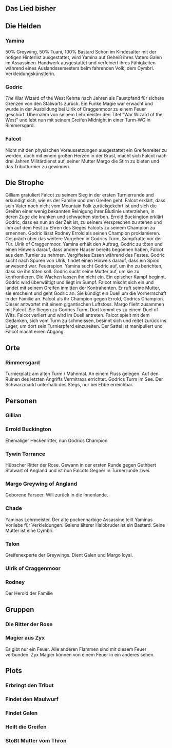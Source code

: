 ## Das Lied bisher

## Die Helden
### Yamina
50% Greywing, 50% Tuani, 100% Bastard
Schon im Kindesalter mit der nötigen Hinterlist ausgestattet, wird Yamina auf Geheiß
ihres Vaters Galen im Assassinen-Handwerk ausgestattet und verfeinert ihres
Fähigkeiten während eines Auslandssemesters beim fahrenden Volk, dem Cymbri.
Verkleidungskünstlerin.

### Godric
_The_ War Wizard of the West
Kehrte nach Jahren als Faustpfand für sichere Grenzen von den Stalwarts zurück.
Ein Funke Magie war erwacht und wurde in der Ausbildung bei Ulrik of Craggenmoor
zu einem Feuer geschürt. Übernahm von seinem Lehrmeister den Titel "War Wizard of the West"
und lebt nun mit seinem Greifen Midnight in einer Turm-WG in Rimmersgard.

### Falcot
Nicht mit den physischen Voraussetzungen ausgestattet ein Greifenreiter zu werden, doch mit einem großen Herzen in der Brust, macht sich Falcot nach drei Jahren Militärdienst auf, seiner Mutter Margo die Stirn zu bieten und das Tributturnier zu gewinnen.

## Die Strophe
Gilliam gratuliert Falcot zu seinem Sieg in der ersten Turnierrunde und erkundigt sich, wie es der Familie und den Greifen geht. Falcot erklärt, dass sein Vater noch nicht vom Mountain Folk zurückgekehrt ist und sich die Greifen einer wenig bekannten Reinigung ihrer Blutlinie unterziehen, in deren Zuge die kranken und schwachen sterben.
Errold Buckington erklärt Godric, dass es nun an der Zeit ist, zu seinem Versprechen zu stehen und ihm auf dem Fest zu Ehren des Sieges Falcots zu seinem Champion zu ernennen.
Godric lässt Rodney Errold als seinen Champion proklamieren.
Gespräch über das weitere Vorgehen in Godrics Turm, Sumpfratte vor der Tür. Ulrik of Craggenmoor.
Yamina erhält den Auftrag, Godric zu töten und einen Hinweis darauf, dass andere Häuser bereits begonnen haben, Falcot aus dem Turnier zu nehmen. Vergiftetes Essen während des Festes.
Godric sucht nach Spuren von Ulrik, findet einen Hinweis darauf, dass ein Spion anwesend war. Feuerspion.
Yamina sucht Godric auf, um ihn zu berichten, dass sie ihn töten soll.
Godric sucht seine Mutter auf, um sie zu konfrontieren. Die Wachen lassen ihn nicht ein.
Ein epischer Kampf beginnt.
Godric wird überwältigt und liegt im Sumpf.
Falcot mischt sich ein und landet mit seinem Greifen inmitten der Kontrahenten. Er ruft seine Mutter, sie erscheint und geht Godric an.
Sie kündigt ein Duell um die Vorherrschaft in der Familie an. Falcot als ihr Champion gegen Errold, Godrics Champion.
Dieser antwortet mit einem gigantischen Luftstoss.
Margo flieht zusammen mit Falcot. Sie fliegen zu Godrics Turm. Dort kommt es zu einem Duel of Wits. Falcot verliert und wird im Duell antreten.
Falcot spielt mit dem Gedanken, sich vom Turm zu schmeissen, besinnt sich und reitet zurück ins Lager, um dort sein Turnierpferd einzureiten.
Der Sattel ist manipuliert und Falcot macht einen Abgang.

## Orte
### Rimmersgard
Turnierplatz am alten Turm / Mahnmal. An einem Fluss gelegen. Auf den Ruinen des letzten Angriffs Vermitraxs errichtet. Godrics Turm im See. Der Schwarzmarkt unterhalb des Stegs, nur bei Ebbe erreichbar.

## Personen
### Gillian

### Errold Buckington
Ehemaliger Heckenritter, nun Godrics Champion

### Tywin Torrance
Hübscher Ritter der Rose. Gewann in der ersten Runde gegen Guthbert Stalwart of Angland und ist nun Falcots Gegner in Turnerrunde zwei.

### Margo Greywing of Angland
Geborene Farseer. Will zurück in die Innenlande.

### Chade
Yaminas Lehrmeister. Der alte pockennarbige Assassine teilt Yaminas Vorliebe für Verkleidungen. Galens älterer Halbbruder ist ein Bastard. Seine Mutter ist eine Cymbri.

### Talon
Greifenexperte der Greywings. Dient Galen und Margo loyal.

### Ulrik of Craggenmoor

### Rodney
Der Herold der Familie

## Gruppen
### Die Ritter der Rose

### Magier aus Zyx
Es gibt nur ein Feuer. Alle anderen Flammen sind mit diesem Feuer verbunden. Zyx Magier können von einem Feuer in ein anderes sehen.

## Plots
### Erbringt den Tribut

### Findet den Maulwurf

### Findet Galen

### Heilt die Greifen

### Stoßt Mutter vom Thron
